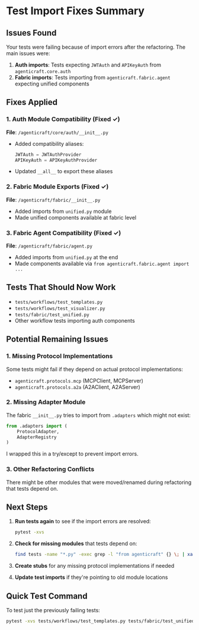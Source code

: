 # Test Import Fixes Summary

## Issues Found
Your tests were failing because of import errors after the refactoring. The main issues were:

1. **Auth imports**: Tests expecting `JWTAuth` and `APIKeyAuth` from `agenticraft.core.auth`
2. **Fabric imports**: Tests importing from `agenticraft.fabric.agent` expecting unified components

## Fixes Applied

### 1. Auth Module Compatibility (Fixed ✓)
**File**: `/agenticraft/core/auth/__init__.py`
- Added compatibility aliases:
  ```python
  JWTAuth = JWTAuthProvider
  APIKeyAuth = APIKeyAuthProvider
  ```
- Updated `__all__` to export these aliases

### 2. Fabric Module Exports (Fixed ✓)
**File**: `/agenticraft/fabric/__init__.py`
- Added imports from `unified.py` module
- Made unified components available at fabric level

### 3. Fabric Agent Compatibility (Fixed ✓)
**File**: `/agenticraft/fabric/agent.py`
- Added imports from `unified.py` at the end
- Made components available via `from agenticraft.fabric.agent import ...`

## Tests That Should Now Work
- `tests/workflows/test_templates.py`
- `tests/workflows/test_visualizer.py`
- `tests/fabric/test_unified.py`
- Other workflow tests importing auth components

## Potential Remaining Issues

### 1. Missing Protocol Implementations
Some tests might fail if they depend on actual protocol implementations:
- `agenticraft.protocols.mcp` (MCPClient, MCPServer)
- `agenticraft.protocols.a2a` (A2AClient, A2AServer)

### 2. Missing Adapter Module
The fabric `__init__.py` tries to import from `.adapters` which might not exist:
```python
from .adapters import (
    ProtocolAdapter,
    AdapterRegistry
)
```
I wrapped this in a try/except to prevent import errors.

### 3. Other Refactoring Conflicts
There might be other modules that were moved/renamed during refactoring that tests depend on.

## Next Steps

1. **Run tests again** to see if the import errors are resolved:
   ```bash
   pytest -xvs
   ```

2. **Check for missing modules** that tests depend on:
   ```bash
   find tests -name "*.py" -exec grep -l "from agenticraft" {} \; | xargs grep "from agenticraft" | sort | uniq
   ```

3. **Create stubs** for any missing protocol implementations if needed

4. **Update test imports** if they're pointing to old module locations

## Quick Test Command
To test just the previously failing tests:
```bash
pytest -xvs tests/workflows/test_templates.py tests/fabric/test_unified.py tests/workflows/test_visualizer.py
```
